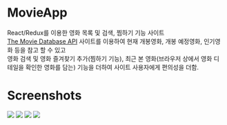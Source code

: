 # MovieApp
React/Redux를 이용한 영화 목록 및 검색, 찜하기 기능 사이트<br>
<a href="https://developers.themoviedb.org/3" target="_blank">The Movie Database API</a> 사이트를 이용하여 현재 개봉영화, 개봉 예정영화, 인기영화 등을 참고 할 수 있고<br>
영화 검색 및 영화 즐겨찾기 추가(찜하기 기능), 최근 본 영화(브라우저 상에서 영화 디테일을 확인한 영화를 담는) 기능을 더하여
사이트 사용자에게 편의성을 더함.

# Screenshots
<img src="https://user-images.githubusercontent.com/25785760/83265658-c197c100-a1fc-11ea-8c24-1c7883b604f4.png" />
<img src="https://user-images.githubusercontent.com/25785760/83263766-0ff79080-a1fa-11ea-831c-7e1582e5a717.png" />
<img src="https://user-images.githubusercontent.com/25785760/83265674-c8becf00-a1fc-11ea-8ec7-cd9c1760d128.png" />
<img src="https://user-images.githubusercontent.com/25785760/83265683-cc525600-a1fc-11ea-93d0-5a91c9082cc8.png" />

